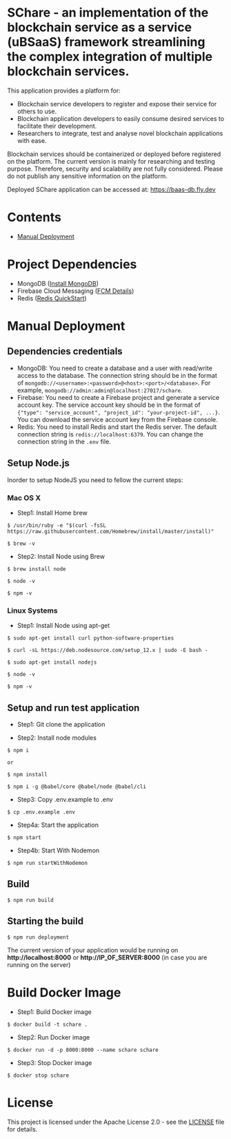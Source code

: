 # SChare - an implementation of the blockchain service as a service (uBSaaS) framework streamlining the complex integration of multiple blockchain services.

This application provides a platform for:

- Blockchain service developers to register and expose their service for others to use.
- Blockchain application developers to easily consume desired services to facilitate their development.
- Researchers to integrate, test and analyse novel blockchain applications with ease.

Blockchain services should be containerized or deployed before registered on the platform. The current version is mainly for researching and testing purpose. Therefore, security and scalability are not fully considered. Please do not publish any sensitive information on the platform.

Deployed SChare application can be accessed at: https://baas-db.fly.dev

# Contents

- [Manual Deployment](#manual-deployment)

# Project Dependencies

- MongoDB ([Install MongoDB](https://docs.mongodb.com/manual/administration/install-community/))
- Firebase Cloud Messaging ([FCM Details](https://firebase.google.com/docs/cloud-messaging))
- Redis ([Redis QuickStart](https://redis.io/docs/getting-started/quickstart/))
<!-- - Kafka ([Kafka QuickStart](https://kafka.apache.org/quickstart)) -->

# <a id="manual-deployment"></a>Manual Deployment
## Dependencies credentials
- MongoDB: You need to create a database and a user with read/write access to the database. The connection string should be in the format of `mongodb://<username>:<password>@<host>:<port>/<database>`. For example, `mongodb://admin:admin@localhost:27017/schare`.
- Firebase: You need to create a Firebase project and generate a service account key. The service account key should be in the format of `{"type": "service_account", "project_id": "your-project-id", ...}`. You can download the service account key from the Firebase console.
- Redis: You need to install Redis and start the Redis server. The default connection string is `redis://localhost:6379`. You can change the connection string in the `.env` file.

## Setup Node.js

Inorder to setup NodeJS you need to fellow the current steps:

### Mac OS X

- Step1: Install Home brew

```
$ /usr/bin/ruby -e "$(curl -fsSL https://raw.githubusercontent.com/Homebrew/install/master/install)"

$ brew -v
```

- Step2: Install Node using Brew

```
$ brew install node

$ node -v

$ npm -v
```

### Linux Systems

- Step1: Install Node using apt-get

```
$ sudo apt-get install curl python-software-properties

$ curl -sL https://deb.nodesource.com/setup_12.x | sudo -E bash -

$ sudo apt-get install nodejs

$ node -v

$ npm -v
```

## Setup and run test application

- Step1: Git clone the application

- Step2: Install node modules

```
$ npm i

or

$ npm install
```

```
$ npm i -g @babel/core @babel/node @babel/cli
```

- Step3: Copy .env.example to .env

```
$ cp .env.example .env
```

- Step4a: Start the application

```
$ npm start
```

- Step4b: Start With Nodemon

```
$ npm run startWithNodemon
```

## Build

```
$ npm run build
```

## Starting the build

```
$ npm run deployment
```

The current version of your application would be running on **http://localhost:8000** or **http://IP_OF_SERVER:8000** (in case you are running on the server)

# Build Docker Image
- Step1: Build Docker image

```
$ docker build -t schare .
```
- Step2: Run Docker image

```
$ docker run -d -p 8000:8000 --name schare schare
```
- Step3: Stop Docker image

```
$ docker stop schare
```
# License
This project is licensed under the Apache License 2.0 - see the [LICENSE](LICENSE) file for details.